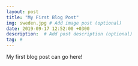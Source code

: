 ```yaml
---
layout: post
title: "My First Blog Post"
img: sweden.jpg # Add image post (optional)
date: 2019-09-17 12:52:00 +0300
description:  # Add post description (optional)
tag: #
---
```

My first blog post can go here!